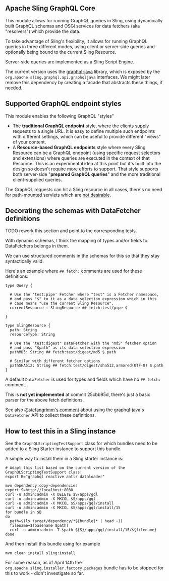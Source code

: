 Apache Sling GraphQL Core
----

This module allows for running GraphQL queries in Sling, using dynamically built GraphQL schemas and
OSGi services for data fetchers (aka "resolvers") which provide the data.

To take advantage of Sling's flexibility, it allows for running GraphQL queries in three different modes,
using client or server-side queries and optionally being bound to the current Sling Resource.

Server-side queries are implemented as a Sling Script Engine.

The current version uses the [graphql-java](https://github.com/graphql-java/graphql-java) library, which
is exposed by the `org.apache.sling.graphql.api.graphqljava` interfaces. We might later remove this dependency
by creating a facade that abstracts these things, if needed.
 
## Supported GraphQL endpoint styles

This module enables the following GraphQL "styles"

  * The **traditional GraphQL endpoint** style, where the clients supply requests to a single URL. It is easy to define
    multiple such endpoints with different settings, which can be useful to provide different "views" of your content.
  * A **Resource-based GraphQL endpoints** style where every Sling Resource can be a GraphQL endpoint (using specific 
    request selectors and extensions) where queries are executed in the context of that Resource. This is an experimental
    idea at this point but it's built into the design so doesn't require more efforts to support. That style supports both
    server-side "**prepared GraphQL queries**" and the more traditional client-supplied queries.
    
The GraphQL requests can hit a Sling resource in all cases, there's no need for path-mounted servlets which are [not desirable](https://sling.apache.org/documentation/the-sling-engine/servlets.html#caveats-when-binding-servlets-by-path-1).
  
## Decorating the schemas with DataFetcher definitions

TODO rework this section and point to the corresponding tests.

With dynamic schemas, I think the mapping of types and/or fields to DataFetchers belongs in them.

We can use structured comments in the schemas for this so that they stay syntactically valid.

Here's an example where `## fetch:` comments are used for these definitions:

    type Query {

      # Use the 'test:pipe' Fetcher where "test" is a Fetcher namespace,
      # and pass "$" to it as a data selection expression which in this
      # case means "use the current Sling Resource".
      currentResource : SlingResource ## fetch:test/pipe $

    }

    type SlingResource {
      path: String
      resourceType: String

      # Use the "test:digest" DataFetcher with the "md5" fetcher option
      # and pass "$path" as its data selection expression
      pathMD5: String ## fetch:test/digest/md5 $.path

      # Similar with different fetcher options
      pathSHA512: String ## fetch:test/digest/sha512,armored(UTF-8) $.path
    }

A default `DataFetcher` is used for types and fields which have no `## fetch:` comment.

This is **not yet implemented** at commit 25cbb95d, there's just a basic parser for the above
fetch definitions.

See also [@stefangrimm's comment](https://github.com/apache/sling-whiteboard/commit/0c9db2d0e202eb74b605e65da7bfe01b4a8818f8#commitcomment-38639195) about using the graphql-java's `DataFetcher` API  to collect these definitions.

## How to test this in a Sling instance

See the `GraphQLScriptingTestSupport` class for which bundles need to be added to
a Sling Starter instance to support this bundle.

A simple way to install them in a Sling starter instance is:

    # Adapt this list based on the current version of the GraphQLScriptingTestSupport class!
    export B="graphql reactive antlr dataloader"

    mvn dependency:copy-dependencies
    export S=http://localhost:8080
    curl -u admin:admin -X DELETE $S/apps/gql
    curl -u admin:admin -X MKCOL $S/apps/gql
    curl -u admin:admin -X MKCOL $S/apps/gql/install
    curl -u admin:admin -X MKCOL $S/apps/gql/install/15
    for bundle in $B
    do
      path=$(ls target/dependency/*${bundle}* | head -1)
      filename=$(basename $path)
      curl -u admin:admin -T $path ${S}/apps/gql/install/15/${filename}
    done

And then install this bundle using for example

    mvn clean install sling:install

For some reason, as of April 14th the `org.apache.sling.installer.factory.packages` bundle
has to be stopped for this to work - didn't investigate so far.